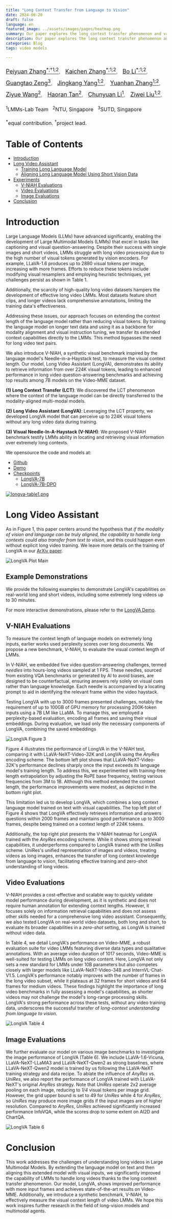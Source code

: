 ```yaml
---
title: "Long Context Transfer from Language to Vision"
date: 2024-06-20
draft: false
language: en
featured_image: ../assets/images/pages/heatmap.png
summary: Our paper explores the long context transfer phenomenon and validates this property on both image and video benchmarks. We propose the Long Video Assistant (LongVA) model, which can process up to 2000 frames or over 2000K visual tokens without additional complexities.
description: Our paper explores the long context transfer phenomenon and validates this property on both image and video benchmarks. We propose the Long Video Assistant (LongVA) model, which can process up to 2000 frames or over 2000K visual tokens without additional complexities.
categories: Blog
tags: video models

---
```

<p style="font-size: 16px; line-height: 1.8;">
  <span style="color: gray; font-size: 18px;">
    <a href="https://veiled-texture-20c.notion.site/Peiyuan-Zhang-ab24b48621c9491db767a76df860873a">Peiyuan Zhang<sup>*;&dagger;1;2</sup></a>, &nbsp;
    <a href="https://www.linkedin.com/in/kaichen-zhang-014b17219/?originalSubdomain=sg">Kaichen Zhang<sup>*;1;2</sup></a>, &nbsp;
    <a href="https://brianboli.com/">Bo Li<sup>*;1;2</sup></a>, &nbsp;
    <a href="https://openreview.net/profile?id=~Guangtao_Zeng1">Guangtao Zeng<sup>3</sup></a>, &nbsp;
    <a href="https://jingkang50.github.io/">Jingkang Yang<sup>1;2</sup></a>, &nbsp;
    <a href="https://zhangyuanhan-ai.github.io/">Yuanhan Zhang<sup>1;2</sup></a>, &nbsp;
    <a href="https://openreview.net/profile?id=~Ziyue_Wang5">Ziyue Wang<sup>2</sup></a>, &nbsp;
    <a href="https://www.ntu.edu.sg/s-lab">Haoran Tan<sup>2</sup></a>, &nbsp;
    <a href="https://chunyuan.li/">Chunyuan Li<sup>1</sup></a>, &nbsp;
    <a href="https://liuziwei7.github.io/">Ziwei Liu<sup>1;2</sup></a>, &nbsp;
  </span>
</p>
<p style="font-size: 16px; line-height: 1.2;">
<sup>1</sup>LMMs-Lab Team &nbsp; <sup>2</sup>NTU, Singapore &nbsp; <sup>3</sup>SUTD, Singapore
<br>
<br>
<sup>*</sup>equal contribution.
<sup>&dagger;</sup>project lead.
</p>

# Table of Contents
<ul style="line-height: 1.2;">
  <li><a href="#introduction">Introduction</a></li>
  <li><a href="#long-video-assistant">Long Video Assistant</a>
    <ul>
      <li><a href="#training-long-language-model">Training Long Language Model</a></li>
      <li><a href="#aligning-long-language-model-using-short-vision-data">Aligning Long Language Model Using Short Vision Data</a></li>
    </ul>
  </li>
  <li><a href="#experiments">Experiments</a>
    <ul>
      <li><a href="#v-niah-results">V-NIAH Evaluations</a></li>
      <li><a href="#video-evaluations">Video Evaluations</a></li>
      <li><a href="#image-evaluations">Image Evaluations</a></li>
    </ul>
  </li>
  <li><a href="#conclusion">Conclusion</a></li>
</ul>

<!-- # Abstract

Video sequences offer valuable temporal information, but existing large multimodal models (LMMs) fall short in understanding extremely long videos. Many works address this by reducing the number of visual tokens using visual resamplers. Alternatively, in this paper, we approach this problem from the perspective of the language model. By simply extrapolating the context length of the language model with text data alone, we enable LMMs to comprehend up to 200K visual tokens without training on any video data. 

Our paper makes the following contributions:
**a)** We explore the \textit{long context transfer} phenomenon and validate this property on both image and video benchmarks.
**b)** To effectively measure the LMM’s ability to generalize to long contexts in the vision modality, we develop V-NIAH (Visual Needle-In-A-Haystack), a purely synthetic long vision benchmark inspired by the language model’s NIAH test.
**c)** We propose the Long Video Assistant (LongVA) model, which can process up to 2000 frames or over 2000K visual tokens without additional complexities. With its extended context length, LongVA achieves state-of-the-art performance on Video-MME among 7B-scale models by densely sampling more input frames.  -->

# Introduction

Large Language Models (LLMs) have advanced significantly, enabling the development of Large Multimodal Models (LMMs) that excel in tasks like captioning and visual question-answering. Despite their success with single images and short videos, LMMs struggle with long video processing due to the high number of visual tokens generated by vision encoders. For example, LLaVA-1.6 produces up to 2880 visual tokens per image, increasing with more frames. Efforts to reduce these tokens include modifying visual resamplers and employing heuristic techniques, yet challenges persist as shown in Table 1.

Additionally, the scarcity of high-quality long video datasets hampers the development of effective long video LMMs. Most datasets feature short clips, and longer videos lack comprehensive annotations, limiting the training data's effectiveness.

Addressing these issues, our approach focuses on extending the context length of the language model rather than reducing visual tokens. By training the language model on longer text data and using it as a backbone for modality alignment and visual instruction tuning, we transfer its extended context capabilities directly to the LMMs. This method bypasses the need for long video text pairs.

We also introduce V-NIAH, a synthetic visual benchmark inspired by the language model's Needle-in-a-Haystack test, to measure the visual context length. Our model, Long Video Assistant (LongVA), demonstrates its ability to retrieve information from over 224K visual tokens, leading to enhanced performance in long video question-answering benchmarks and achieving top results among 7B models on the Video-MME dataset.

**(1) Long Context Transfer (LCT)**: We discovered the LCT phenomenon where the context of the language model can be directly transferred to the modality-aligned multi-modal models.

**(2) Long Video Assistant (LongVA)**: Leveraging the LCT property, we developed LongVA model that can perceive up to 224K visual tokens without any long video data during training.

**(3) Visual Needle-In-A-Haystack (V-NIAH)**: We proposed V-NIAH benchmark testify LMMs ability in locating and retrieving visual information over extremely long contexts.

We opensource the code and models at:
- [Github](https://github.com/EvolvingLMMs-Lab/LongVA)
- [Demo](https://longva-demo.lmms-lab.com/)
- [Checkpoints](https://huggingface.co/lmms-lab)
  - [LongVA-7B](https://huggingface.co/lmms-lab/LongVA-7B)
  - [LongVA-7B-DPO](https://huggingface.co/lmms-lab/LongVA-7B-DPO)


[![longva-table1.png](https://i.postimg.cc/NfH07NkQ/longva-table1.png)](https://postimg.cc/RNv9vLYY)

# Long Video Assistant

As in Figure 1, this paper centers around the hypothesis that *if the modality of vision and language can be truly aligned, the capability to handle long contexts could also transfer from text to vision*, and this could happen even without explicit long video training. We leave more details on the training of LongVA in our [ArXiv paper](https://arxiv.org/abs/2403.08295).

<!-- Given a language model, we first perform long context training purely on language to extend its text context in [Training Long Language Model](#training-long-language-model). We then detailed how we augment this language model with long visual capabilities by training solely on short image data in [Visual-Language Alignment](#vl-alignment). -->

![LongVA Plot Main](https://i.postimg.cc/SQZZ7dN1/longva-figure1.png)

<!-- ## Training Long Language Model
We use Qwen2-7B-Instruct as the backbone language model and perform continued pretraining with a context length of 224K[^1] over a total of 900M tokens. We follow [Xiong et al. (2023)](https://arxiv.org/abs/2309.16039) to increase RoPE base frequency during the continued pertaining and specifically set it to 1B. A constant learning rate of 1e-5 is maintained for a batch size of one million tokens across 1,000 training steps. Following [Fu et al. (2024)](https://arxiv.org/abs/2402.10171), we construct the dataset used for long context training from Slimpajama by upsampling documents longer than 4096 and keeping the domain mixture ratio unchanged. Multiple documents are packed into a single sequence separated by a BOS token.

We employed several optimization strategies to perform training on such long sequences. These include FlashAttention-2, Ring Attention, activation checkpointing, and parameter offload. To balance the load across different GPUs, we shard the sequence in a zigzag way in ring attention. The resulting training framework is memory efficient and maintains very high GPU occupancy. Note that we do not use any parameter-efficient methods such as LoRA or approximate attention. With those optimizations, the compute used in long context training is minimal compared to that of language model pretraining, making it feasible for academic budgets. The long context training can finish in 2 days with 8 A100 GPUs.

## Aligning Long Language Model Using Short Vision Data

Inspired by the *AnyRes* encoding scheme in LLaVA-NeXT, we designed *UniRes* that provides a unified encoding scheme for both images and videos, as shown in Figure 2. Unlike *AnyRes* which retains a small base image and flattens ViT patches across the grids, *UniRes* removes the base image and flattens patches within each grid. This approach allows us to maintain consistent representation when extending image data into videos where multiple frames are viewed as multiple grids in a row. To clearly ablate the long context transfer phenomenon from language to vision, we only use image-text data during training (and thus no long video data during training).

![LongVA Figure 2](https://i.postimg.cc/V6z8MgLL/longva-figure2.png) -->

<!-- # Experiments -->

## Example Demonstrations

We provide the following examples to demonstrate LongVA's capabilities on real-world long and short videos, including some extremely long videos up to 30 minutes.

For more interactive demonstrations, please refer to the [LongVA Demo](https://longva-demo.lmms-lab.com/).

## V-NIAH Evaluations

To measure the context length of language models on extremely long inputs, earlier works used perplexity scores over long documents. We propose a new benchmark, V-NIAH, to evaluate the visual context length of LMMs.

<!-- Recently, the Needle-in-a-Haystack (NIAH) test has become popular for precisely benchmarking LLMs' ability to retrieve long context information. Recognizing a gap, we adapted the NIAH test for visual contexts, creating the V-NIAH to evaluate our Long Video Assistant (LongVA) model's ability to locate and retrieve information from extensive video inputs. -->

In V-NIAH, we embedded five video question-answering challenges, termed *needles* into hours-long videos sampled at 1 FPS. These needles, sourced from existing VQA benchmarks or generated by AI to avoid biases, are designed to be counterfactual, ensuring answers rely solely on visual cues rather than language knowledge. Each needle is accompanied by a locating prompt to aid in identifying the relevant frame within the video haystack.

Testing LongVA with up to 3000 frames presented challenges, notably the requirement of up to 100GB of GPU memory for processing 200K-token inputs using a 7B LM like LLaMA. To manage this, we employed a perplexity-based evaluation, encoding all frames and saving their visual embeddings. During evaluation, we load only the necessary components of LongVA, combining the saved embeddings

![LongVA Figure 3](https://i.postimg.cc/FzRXCKLM/longva-figure3.png)

Figure 4 illustrates the performance of LongVA in the V-NIAH test, comparing it with LLaVA-NeXT-Video-32K and LongVA using the *AnyRes* encoding scheme. The bottom left plot shows that LLaVA-NeXT-Video-32K's performance declines sharply once the input exceeds its language model's training length. To address this, we experimented with training-free length extrapolation by adjusting the RoPE base frequency, testing various frequencies from 3M to 1B. Although this method extended the context length, the performance improvements were modest, as depicted in the bottom right plot.

This limitation led us to develop LongVA, which combines a long context language model trained on text with visual capabilities. The top left plot of Figure 4 shows that LongVA effectively retrieves information and answers questions within 2000 frames and maintains good performance up to 3000 frames, despite being trained on a context length of 224K tokens.

Additionally, the top right plot presents the V-NIAH heatmap for LongVA trained with the *AnyRes* encoding scheme. While it shows strong retrieval capabilities, it underperforms compared to LongVA trained with the UniRes scheme. UniRes's unified representation of images and videos, treating videos as long images, enhances the transfer of long context knowledge from language to vision, facilitating effective training and zero-shot understanding of long videos.

## Video Evaluations

V-NIAH provides a cost-effective and scalable way to quickly validate model performance during development, as it is synthetic and does not require human annotation for extending context lengths. However, it focuses solely on information retrieval capabilities and does not assess other skills needed for a comprehensive long video assistant. Consequently, we also tested LongVA on real-world video datasets, both long and short, to evaluate its broader capabilities in a *zero-shot* setting, as LongVA is trained without video data.

In Table 4, we detail LongVA's performance on Video-MME, a robust evaluation suite for video LMMs featuring diverse data types and qualitative annotations. With an average video duration of 1017 seconds, Video-MME is well-suited for testing LMMs on long video content. Here, LongVA not only sets a new standard for LMMs under 10B parameters but also competes closely with larger models like LLaVA-NeXT-Video-34B and InternVL-Chat-V1.5. LongVA's performance notably improves with the number of frames in the long video subset, while it plateaus at 32 frames for short videos and 64 frames for medium videos. These findings highlight the importance of long video benchmarks in fully assessing a model's capabilities, as shorter videos may not challenge the model's long-range processing skills. LongVA's strong performance across these tests, without any video training data, underscores the successful transfer of *long-context understanding from language to vision*.

![LongVA Table 4](https://i.postimg.cc/zBx9h1c0/longva-table4.png)

## Image Evaluations

We further evaluate our model on various image benchmarks to investigate the image performance of LongVA (Table 6). We include LLaVA-1.6-Vicuna, LLaVA-NeXT-LLaMA3 and LLaVA-NeXT-Qwen2 as strong baselines, where LLaVA-NeXT-Qwen2 model is trained by us following the  LLaVA-NeXT training strategy and data recipe. To ablate the influence of *AnyRes* vs. *UniRes*, we also report the performance of LongVA trained with LLaVA-NeXT's original *AnyRes* strategy. Note that *UniRes* operate 2x2 average pooling on each image, reducing to *1/4* visual tokens per image grid. However, the grid upper bound is set to 49 for *UniRes* while 4 for *AnyRes*, so *UniRes* may produce more image grids if the input images are of higher resolution. Compared to *AnyRes*, *UniRes* achieved significantly increased performance InfoVQA, while the scores drop to some extent on AI2D and ChartQA.

![LongVA Table 6](https://i.postimg.cc/SsnwcPb4/longva-table5.png)

# Conclusion

This work addresses the challenges of understanding long videos in Large Multimodal Models. By extending the language model on text and then aligning this extended model with visual inputs, we significantly improved the capability of LMMs to handle long videos thanks to the long context transfer phenomenon. Our model, LongVA, shows improved performance with more input frames and achieves state-of-the-art results on Video-MME. Additionally, we introduce a synthetic benchmark, V-NIAH, to effectively measure the visual context length of video LMMs.  We hope this work inspires further research in the field of long-vision models and multimodal agents.

[^1]: 224K is the maximum we can fit with 8 A100-80G for Qwen-2-7B. We find that the embedding size significantly impacts the maximum sequence length in our optimized codebase. Qwen2 has a huge vocabulary of 152K tokens. For LLaMA2 with 32K vocabulary, we can train it with 700K context length.